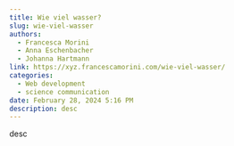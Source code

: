 ```yaml
---
title: Wie viel wasser?
slug: wie-viel-wasser
authors:
  - Francesca Morini
  - Anna Eschenbacher
  - Johanna Hartmann
link: https://xyz.francescamorini.com/wie-viel-wasser/
categories:
  - Web development
  - science communication
date: February 28, 2024 5:16 PM
description: desc
---
```

desc